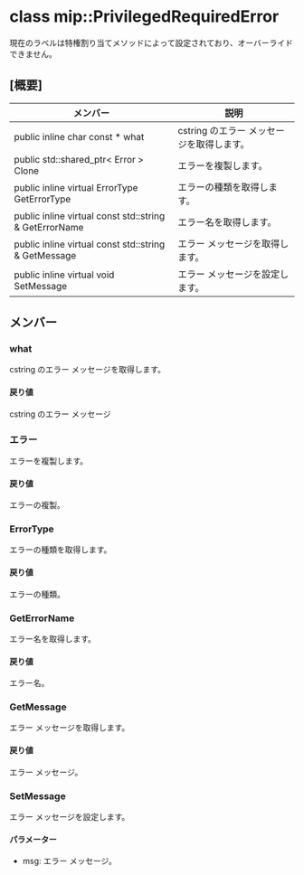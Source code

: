 # <a name="class-mipprivilegedrequirederror"></a>class mip::PrivilegedRequiredError 
現在のラベルは特権割り当てメソッドによって設定されており、オーバーライドできません。
## <a name="summary"></a>[概要]
 メンバー                        | 説明                                
--------------------------------|---------------------------------------------
public inline char const  * what | cstring のエラー メッセージを取得します。
public std::shared_ptr< Error > Clone | エラーを複製します。
public inline virtual ErrorType GetErrorType | エラーの種類を取得します。
public inline virtual const std::string & GetErrorName | エラー名を取得します。
public inline virtual const std::string & GetMessage | エラー メッセージを取得します。
public inline virtual void SetMessage | エラー メッセージを設定します。
## <a name="members"></a>メンバー
### <a name="what"></a>what
cstring のエラー メッセージを取得します。
#### <a name="returns"></a>戻り値
cstring のエラー メッセージ
### <a name="error"></a>エラー
エラーを複製します。
#### <a name="returns"></a>戻り値
エラーの複製。
### <a name="errortype"></a>ErrorType
エラーの種類を取得します。
#### <a name="returns"></a>戻り値
エラーの種類。
### <a name="geterrorname"></a>GetErrorName
エラー名を取得します。
#### <a name="returns"></a>戻り値
エラー名。
### <a name="getmessage"></a>GetMessage
エラー メッセージを取得します。
#### <a name="returns"></a>戻り値
エラー メッセージ。
### <a name="setmessage"></a>SetMessage
エラー メッセージを設定します。
#### <a name="parameters"></a>パラメーター
* msg: エラー メッセージ。